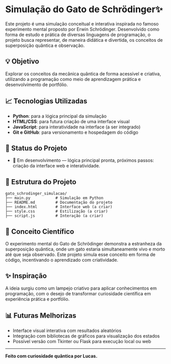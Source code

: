 # Simulação do Gato de Schrödinger✨

Este projeto é uma simulação conceitual e interativa inspirada no famoso experimento mental proposto por Erwin Schrödinger. Desenvolvido como forma de estudo e prática de diversas linguagens de programação, o projeto busca representar, de maneira didática e divertida, os conceitos de superposição quântica e observação.

## 💡 Objetivo

Explorar os conceitos da mecânica quântica de forma acessível e criativa, utilizando a programação como meio de aprendizagem prática e desenvolvimento de portfólio.

## 📈 Tecnologias Utilizadas

* **Python**: para a lógica principal da simulação
* **HTML/CSS**: para futura criação de uma interface visual
* **JavaScript**: para interatividade na interface (a ser integrado)
* **Git e GitHub**: para versionamento e hospedagem do código

## 📅 Status do Projeto

* 📌 Em desenvolvimento — lógica principal pronta, próximos passos: criação da interface web e interatividade.

## 🔹 Estrutura do Projeto

```
gato_schrodinger_simulacao/
├── main.py           # Simulação em Python
├── README.md         # Documentação do projeto
├── index.html        # Interface web (a criar)
├── style.css         # Estilização (a criar)
├── script.js         # Interação (a criar)
```

## 🔢 Conceito Científico

O experimento mental do Gato de Schrödinger demonstra a estranheza da superposição quântica, onde um gato estaria simultaneamente vivo e morto até que seja observado. Este projeto simula esse conceito em forma de código, incentivando o aprendizado com criatividade.

## ✨ Inspiração

A ideia surgiu como um lampejo criativo para aplicar conhecimentos em programação, com o desejo de transformar curiosidade científica em experiência prática e portfólio.

## 📊 Futuras Melhorizas

* Interface visual interativa com resultados aleatórios
* Integração com bibliotecas de gráficos para visualização dos estados
* Possível versão com Tkinter ou Flask para execução local ou web

---

**Feito com curiosidade quântica por Lucas.**
